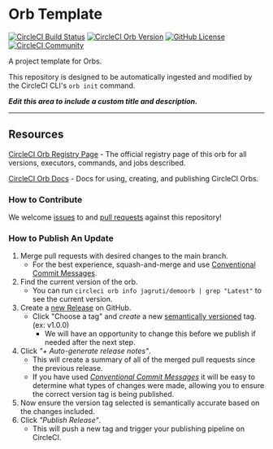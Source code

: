 # Orb Template


[![CircleCI Build Status](https://circleci.com/gh/jagrutigour7/circleci.svg?style=shield "CircleCI Build Status")](https://circleci.com/gh/jagrutigour7/circleci) [![CircleCI Orb Version](https://badges.circleci.com/orbs/jagruti/demoorb.svg)](https://circleci.com/developer/orbs/orb/jagruti/demoorb) [![GitHub License](https://img.shields.io/badge/license-MIT-lightgrey.svg)](https://raw.githubusercontent.com/jagrutigour7/circleci/master/LICENSE) [![CircleCI Community](https://img.shields.io/badge/community-CircleCI%20Discuss-343434.svg)](https://discuss.circleci.com/c/ecosystem/orbs)



A project template for Orbs.

This repository is designed to be automatically ingested and modified by the CircleCI CLI's `orb init` command.

_**Edit this area to include a custom title and description.**_

---

## Resources

[CircleCI Orb Registry Page](https://circleci.com/developer/orbs/orb/jagruti/demoorb) - The official registry page of this orb for all versions, executors, commands, and jobs described.

[CircleCI Orb Docs](https://circleci.com/docs/orb-intro/#section=configuration) - Docs for using, creating, and publishing CircleCI Orbs.

### How to Contribute

We welcome [issues](https://github.com/jagrutigour7/circleci/issues) to and [pull requests](https://github.com/jagrutigour7/circleci/pulls) against this repository!

### How to Publish An Update
1. Merge pull requests with desired changes to the main branch.
    - For the best experience, squash-and-merge and use [Conventional Commit Messages](https://conventionalcommits.org/).
2. Find the current version of the orb.
    - You can run `circleci orb info jagruti/demoorb | grep "Latest"` to see the current version.
3. Create a [new Release](https://github.com/jagrutigour7/circleci/releases/new) on GitHub.
    - Click "Choose a tag" and _create_ a new [semantically versioned](http://semver.org/) tag. (ex: v1.0.0)
      - We will have an opportunity to change this before we publish if needed after the next step.
4.  Click _"+ Auto-generate release notes"_.
    - This will create a summary of all of the merged pull requests since the previous release.
    - If you have used _[Conventional Commit Messages](https://conventionalcommits.org/)_ it will be easy to determine what types of changes were made, allowing you to ensure the correct version tag is being published.
5. Now ensure the version tag selected is semantically accurate based on the changes included.
6. Click _"Publish Release"_.
    - This will push a new tag and trigger your publishing pipeline on CircleCI.